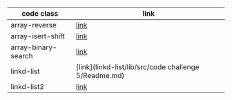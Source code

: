 




code class              | link
------------            | -------------
array-reverse           | [link](code1)
array-isert-shift       | [link](code2)
array-binary-search     | [link](code3)
linkd-list              | [link](linkd-list/lib/src/code challenge 5/Readme.md)
linkd-list2             | [link](linkd-list/README.md)
